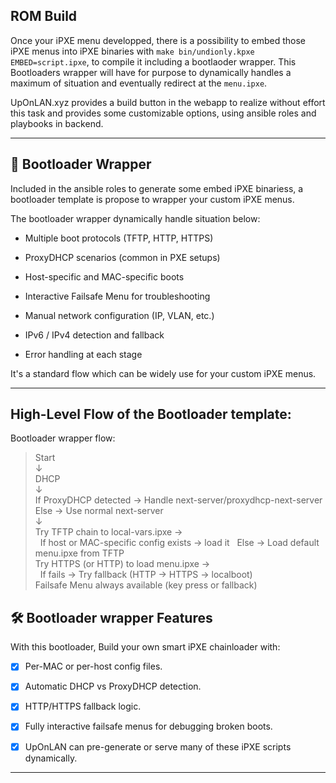 ## ROM Build 

Once your iPXE menu developped, there is a possibility to embed those iPXE menus into iPXE binaries with `make bin/undionly.kpxe EMBED=script.ipxe`, to compile it including a bootlaoder wrapper. This Bootloaders wrapper will have for purpose to dynamically handles a maximum of situation and eventually redirect at the `menu.ipxe`.

UpOnLAN.xyz provides a build button in the webapp to realize without effort this task and provides some customizable options, using ansible roles and playbooks in backend.

---

## 📖 Bootloader Wrapper

Included in the ansible roles to generate some embed iPXE binariess, a bootloader template is propose to wrapper your custom iPXE menus. 

The bootloader wrapper dynamically handle situation below:

- Multiple boot protocols (TFTP, HTTP, HTTPS)

- ProxyDHCP scenarios (common in PXE setups)

- Host-specific and MAC-specific boots

- Interactive Failsafe Menu for troubleshooting

- Manual network configuration (IP, VLAN, etc.)

- IPv6 / IPv4 detection and fallback

- Error handling at each stage

It's a standard flow which can be widely use for your custom iPXE menus.

---

## High-Level Flow of the Bootloader template:

Bootloader wrapper flow: 

> Start   
>   ↓   
>  DHCP     
>   ↓   
>  If ProxyDHCP detected → Handle next-server/proxydhcp-next-server     
>  Else → Use normal next-server   
>   ↓   
>  Try TFTP chain to local-vars.ipxe →  
>  &nbsp;  If host or MAC-specific config exists → load it 
>  &nbsp;  Else → Load default menu.ipxe from TFTP    
>  Try HTTPS (or HTTP) to load menu.ipxe →    
>  &nbsp;  If fails → Try fallback (HTTP → HTTPS → localboot)    
>  Failsafe Menu always available (key press or fallback)    

## 🛠️ Bootloader wrapper Features

With this bootloader, Build your own smart iPXE chainloader with:

- [x] Per-MAC or per-host config files.

- [x] Automatic DHCP vs ProxyDHCP detection.

- [x] HTTP/HTTPS fallback logic.

- [x] Fully interactive failsafe menus for debugging broken boots.

- [x] UpOnLAN can pre-generate or serve many of these iPXE scripts dynamically.

---